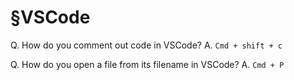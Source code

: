 # §VSCode
Q. How do you comment out code in VSCode?
A. `Cmd + shift + c` 

Q. How do you open a file from its filename in VSCode?
A. `Cmd + P`

<!-- {BearID:1DA0B14E-03E9-4C64-BBAC-D90B17E549DD-37213-00000335983DE4B7} -->

